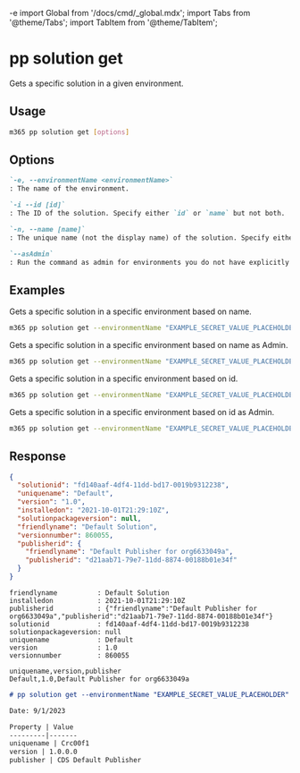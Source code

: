 -e <!-- DISCLAIMER: All secrets, passwords, and sensitive values in this document are examples only and not real credentials. -->
import Global from '/docs/cmd/_global.mdx';
import Tabs from '@theme/Tabs';
import TabItem from '@theme/TabItem';

# pp solution get

Gets a specific solution in a given environment.

## Usage

```sh
m365 pp solution get [options]
```

## Options

```md definition-list
`-e, --environmentName <environmentName>`
: The name of the environment.

`-i --id [id]`
: The ID of the solution. Specify either `id` or `name` but not both.

`-n, --name [name]`
: The unique name (not the display name) of the solution. Specify either `id` or `name` but not both.

`--asAdmin`
: Run the command as admin for environments you do not have explicitly assigned permissions to.
```

<Global />

## Examples

Gets a specific solution in a specific environment based on name.

```sh
m365 pp solution get --environmentName "EXAMPLE_SECRET_VALUE_PLACEHOLDER" --name "Default"
```

Gets a specific solution in a specific environment based on name as Admin.

```sh
m365 pp solution get --environmentName "EXAMPLE_SECRET_VALUE_PLACEHOLDER" --name "Default" --asAdmin
```

Gets a specific solution in a specific environment based on id.

```sh
m365 pp solution get --environmentName "EXAMPLE_SECRET_VALUE_PLACEHOLDER" --id "ee62fd63-e49e-4c09-80de-8fae1b9a427e"
```

Gets a specific solution in a specific environment based on id as Admin.

```sh
m365 pp solution get --environmentName "EXAMPLE_SECRET_VALUE_PLACEHOLDER" --id "ee62fd63-e49e-4c09-80de-8fae1b9a427e" --asAdmin
```

## Response

<Tabs>
  <TabItem value="JSON">

  ```json
  {
    "solutionid": "fd140aaf-4df4-11dd-bd17-0019b9312238",
    "uniquename": "Default",
    "version": "1.0",
    "installedon": "2021-10-01T21:29:10Z",
    "solutionpackageversion": null,
    "friendlyname": "Default Solution",
    "versionnumber": 860055,
    "publisherid": {
      "friendlyname": "Default Publisher for org6633049a",
      "publisherid": "d21aab71-79e7-11dd-8874-00188b01e34f"
    }
  }
  ```

  </TabItem>
  <TabItem value="Text">

  ```text
  friendlyname          : Default Solution
  installedon           : 2021-10-01T21:29:10Z
  publisherid           : {"friendlyname":"Default Publisher for org6633049a","publisherid":"d21aab71-79e7-11dd-8874-00188b01e34f"}
  solutionid            : fd140aaf-4df4-11dd-bd17-0019b9312238
  solutionpackageversion: null
  uniquename            : Default
  version               : 1.0
  versionnumber         : 860055
  ```

  </TabItem>
  <TabItem value="CSV">

  ```csv
  uniquename,version,publisher
  Default,1.0,Default Publisher for org6633049a
  ```

  </TabItem>
  <TabItem value="Markdown">

  ```md
  # pp solution get --environmentName "EXAMPLE_SECRET_VALUE_PLACEHOLDER" --id "ee62fd63-e49e-4c09-80de-8fae1b9a427e"

  Date: 9/1/2023

  Property | Value
  ---------|-------
  uniquename | Crc00f1
  version | 1.0.0.0
  publisher | CDS Default Publisher
  ```

  </TabItem>
</Tabs>
